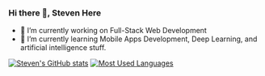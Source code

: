 ### Hi there 👋, Steven Here

- 🔭 I’m currently working on Full-Stack Web Development
- 🌱 I’m currently learning Mobile Apps Development, Deep Learning, and artificial intelligence stuff.

[![Steven's GitHub stats](https://steven-github-readme-stats.vercel.app/api?username=stevenwj12&show_icons=true&theme=transparent)](https://github.com/stevenwj12//github-readme-stats)
[![Most Used Languages](https://steven-github-readme-stats.vercel.app/api/top-langs/?username=stevenwj12)](https://github.com/stevenwj12/github-readme-stats)

<!--
**stevenwj12/stevenwj12** is a ✨ _special_ ✨ repository because its `README.md` (this file) appears on your GitHub profile.

Here are some ideas to get you started:

- 🔭 I’m currently working on ...
- 🌱 I’m currently learning ...
- 👯 I’m looking to collaborate on ...
- 🤔 I’m looking for help with ...
- 💬 Ask me about ...
- 📫 How to reach me: ...
- 😄 Pronouns: ...
- ⚡ Fun fact: ...
-->
